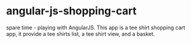 angular-js-shopping-cart
=================

spare time - playing with AngularJS.
This app is a tee shirt shopping cart app, it provide a tee shirts list, a tee shirt view, and a basket.

